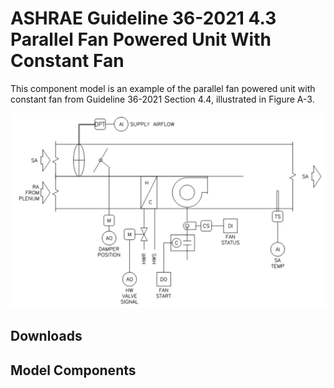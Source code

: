 # ASHRAE Guideline 36-2021 4.3 Parallel Fan Powered Unit With Constant Fan

This component model is an example of the parallel fan powered unit with constant fan from Guideline 36-2021 Section 4.4, illustrated in Figure A-3.

![](../_static/images/g36-extensions-parallel-fpu-constant-volume-fan.png)

## Downloads
    
## Model Components
